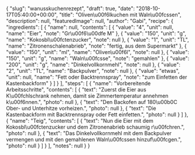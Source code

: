 {
    "slug": "wanusskuchenrezept",
    "draft": true,
    "date": "2018-10-17T05:40:00+00:00",
    "title": "Oliven\u00f6lkuchen mit Waln\u00fcssen",
    "description": null,
    "featuredImage": null,
    "author": "Gabi",
    "recipe": {
        "ingredients": [
            {
                "name": null,
                "contents": [
                    {
                        "value": "4",
                        "unit": null,
                        "name": "Eier",
                        "note": "Gr\u00f6\u00dfe M"
                    },
                    {
                        "value": "150",
                        "unit": "g",
                        "name": "Kokosbl\u00fctenzucker",
                        "note": null
                    },
                    {
                        "value": "1",
                        "unit": "TL",
                        "name": "Zitronenschalenabrieb",
                        "note": "fertig, aus dem Supermarkt"
                    },
                    {
                        "value": "150",
                        "unit": "ml",
                        "name": "Oliven\u00f6l",
                        "note": null
                    },
                    {
                        "value": "150",
                        "unit": "g",
                        "name": "Waln\u00fcsse",
                        "note": "gemahlen"
                    },
                    {
                        "value": "200",
                        "unit": "g",
                        "name": "Dinkelvollkornmehl",
                        "note": null
                    },
                    {
                        "value": "2",
                        "unit": "TL",
                        "name": "Backpulver",
                        "note": null
                    },
                    {
                        "value": "etwas",
                        "unit": null,
                        "name": "Fett oder Backtrennspray",
                        "note": "zum Einfetten der Kastenbackform"
                    }
                ]
            }
        ],
        "steps": [
            {
                "name": "Vorbereitende Arbeitsschritte",
                "contents": [
                    {
                        "text": "Zuerst die Eier aus K\u00fchlschrank nehmen, damit sie Zimmertemperatur annehmen k\u00f6nnen.",
                        "photo": null
                    },
                    {
                        "text": "Den Backofen auf 180\u00b0C Ober- und Unterhitze vorheizen.",
                        "photo": null
                    },
                    {
                        "text": "Die Kastenbackform mit Backtrennspray oder Fett einfetten.",
                        "photo": null
                    }
                ]
            },
            {
                "name": "Teig",
                "contents": [
                    {
                        "text": "Nun die Eier mit dem Kokosbl\u00fctenzucker und dem Zitronenabrieb schaumig r\u00fchren.",
                        "photo": null
                    },
                    {
                        "text": "Das Dinkelvollkornmehl mit dem Backpulver vermengen und mit den gemahlenen Waln\u00fcssen hinzuf\u00fcgen.",
                        "photo": null
                    }
                ]
            }
        ],
        "notes": null
    }
}

